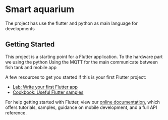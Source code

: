 # Smart aquarium

The project has use the flutter and python as main language for developments

## Getting Started

This project is a starting point for a Flutter application.
To the hardware part we using the python
Using the MQTT for the main communicate between fish tank and mobile app

A few resources to get you started if this is your first Flutter project:

- [Lab: Write your first Flutter app](https://flutter.dev/docs/get-started/codelab)
- [Cookbook: Useful Flutter samples](https://flutter.dev/docs/cookbook)

For help getting started with Flutter, view our
[online documentation](https://flutter.dev/docs), which offers tutorials,
samples, guidance on mobile development, and a full API reference.
